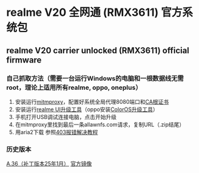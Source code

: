 # realme V20 全网通 (RMX3611) 官方系统包
## realme V20 carrier unlocked (RMX3611) official firmware
### 自己抓取方法（需要一台运行Windows的电脑和一根数据线无需root，理论上适用所有realme, oppo, oneplus）
1. 安装运行[mitmproxy](https://mitmproxy.org/)，配置好系统全局代理8080端口和[CA根证书](http://mitm.it/)
2. 安装运行[realme UI升级工具](https://rms11.realme.net/SW/Tools/realmeUpgradeToolSetup_CN_V1.0.7.exe)（oppo安装[ColorOS升级工具](https://coloros-website-cn.allawnfs.com/upgradetool/OplusUpgradeToolSetup.exe)）
3. 手机打开USB调试连接电脑，点击开始升级
4. 在mitmproxy里找到最后一条allawnfs.com请求，复制URL（.zip结尾）
5. 用aria2下载 参照[403报错解决教程](https://oxygenupdater.com/article/474/)

### 历史版本
[A.36（补丁版本25年1月）](https://www.dropbox.com/scl/fi/4lhbgxauo137hsjzpr2eu/RMX3611_11_A.36.zip?rlkey=qgjz2w6r21qpz627eqe5eg94f&dl=0) [官方镜像](https://gauss-componentotacostmanual-cn.allawnfs.com/remove-3b2e46079dcd23ba2976208d3d8b29fe/component-ota/25/01/07/27bcc522e28e4c8382821e5fc7e82428.zip)
